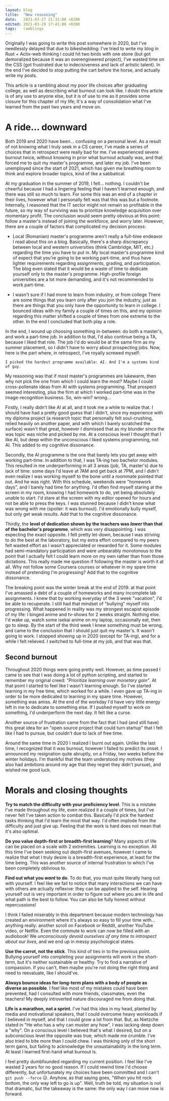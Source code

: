 ```yaml
---
layout: blog
title:  "New reasoning"
date:   2021-03-27 21:31:00 +0200
edited: 2021-03-29 17:41:00 +0200
tags:   ramblings
---
```



Originally I was going to write this post somewhere in 2020, but I've needlessly delayed that due to bikeshedding: I've tried to write my blog in Rust + Actix-web thinking I could hit two birds with one stone (but got demoralized because it was an overengineered project), I've wasted time on the CSS (got frustrated due to indecisiveness and lack of artistic talent). In the end I've decided to stop putting the cart before the horse, and actually write my posts.

This article is a rambling about my poor life choices after graduating college, as well as describing what burnout can look like. I doubt this article is of any use to anyone else, but it is of use to me as it provides some closure for this chapter of my life; It's a way of consolidation what I've learned from the past two years and move on.

# A ride... downward

Both 2019 and 2020 have been... confusing on a personal level. As a result of not knowing what I truly seek in a CS career, I've made a series of choices that in retrospect were really bad for me. I've experienced severe burnout twice, without knowing in prior what burnout actually was, and that forced me to quit my master's programme, and later my job. I've been unemployed since the start of 2021, which has given me breathing room to think and explore broader topics, kind of like a sabbatical.

At my graduation in the summer of 2019, I felt... nothing. I couldn't be cheerful because I had a lingering feeling that I haven't learned enough, and there was still so much to learn. For some this was an end of a chapter in their lives, however what I personally felt was that this was but a footnote. Internally, I reasoned that the IT sector might not remain so profitable in the future, so my way of surviving was to prioritize knowledge acquisition over momentary profit. The conclusion would seem pretty obvious at this point: follow a master's instead of joining the workforce, and worry later. However, there are a couple of factors that complicated my decision process:

- Local (Romanian) master's programme aren't really a full-time endeavor
I read about this on a blog. Basically, there's a sharp discrepancy between local and western universities (think Cambridge, MIT, etc.) regarding the time you have to put in. My local master's programme kind of expect that you're going to be working part-time, and thus have lighter requirements regarding assignments, grading, and participation. The blog even stated that it would be a waste of time to dedicate yourself only to the master's programme. High-profile foreign universities are a lot more demanding, and it's not recommended to work part-time.

- I wasn't sure if I had more to learn from industry, or from college
There are some things that you learn only after you join the industry, just as there are things that you only have the opportunity to learn in college. I bounced ideas with my family a couple of times on this, and my opinion regarding this matter shifted a couple of times from one extreme to the other. In the end I concluded that both play a role.

In the end, I wound up choosing something in-between: do both a master's, and work a part-time job. In addition to that, I'd also continue being a TA, because I liked that role. The job I'd do would be at the same firm as my summer placement, so I didn't have to worry about prospecting jobs. Now, here is the part where, in retrospect, I've royally screwed myself:

```
I picked the hardest programme available: AI. And I'm a systems kind of guy.
```

My reasoning was that if most master's programmes are lukewarm, then why not pick the one from which I could learn the most? Maybe I could cross-pollenate ideas from AI with systems programming. That prospect seemed interesting, plus the firm at which I worked part-time was in the image-recognition business. So, win-win? wrong...

Firstly, I really didn't like AI at all, and it took me a while to realize that. I should have had a pretty good guess that I didn't, since my experience with my diploma project (a research topic that personally felt soul-crushing, relied heavily on another paper, and with which I barely scratched the surface) wasn't that great, however I dismissed that as my blunder since the was topic was niche and picked by me. At a conscious level I thought that I like AI, but deep within the unconscious I liked systems programming, not AI. This added to my cognitive dissonance.

Secondly, the AI programme is the one that barely lets you get away with working part-time. In addition to that, I was TA-ing two bachelor modules. This resulted in me underperforming in all 3 areas (job, TA, master's) due to lack of time: some days I'd leave at 7AM and get back at 7PM, and I didn't even realize I was working myself to the bone until a roommate pointed that out. And he was right. With this schedule, weekends were "homework days", and I barely had time for anything. I'd often find myself staring at the screen in my room, knowing I had homework to do, yet being absolutely unable to start. I'd stare at the screen with my editor opened for hours and not be able to press the keys. I was stunned because I didn't know what was wrong with me (spoiler: it was burnout). I'd emotionally bully myself, but only get weak results. Add that to the cognitive dissonance.

Thirdly, the **level of dedication shown by the teachers was _lower_ than that of the bachelor's programme**, which was very disappointing. I was expecting the exact opposite. I felt pretty let-down, because I was striving to do the best at the laboratory, but my extra effort compared to my peers felt wasted effort as I wasn't appreciated or rewarded for it. Some modules had semi-mandatory participation and were unbearably monotonous to the point that I actually felt I could learn more on my own rather than from those dictations. This really made me question if following the master is worth it at all. Why not follow some Coursera courses or whatever in my spare time instead of pretending I'm progressing? Add that to the cognitive dissonance.

The breaking point was the winter break at the end of 2019: at that point I've amassed a debt of a couple of homeworks and many incomplete lab assignments. I knew that by working everyday of the 3 week "vacation", I'd be able to recuperate. I still had that mindset of "bullying" myself into progressing. What happened in reality was my strongest escapist episode of my life: I binged anime and tv-shows for 2 weeks straight. Nothing else. I'd wake up, watch some isekai anime on my laptop, occasionally eat, then go to sleep. By the start of the third week I knew something must be wrong, and came to the conclusion that I should just quit my master's. It wasn't going to work. I stopped showing up in 2020 (except for TA-ing), and for a while I felt relieved. I switched to full-time at my job, and that was that.

## Second burnout

Throughout 2020 things were going pretty well. However, as time passed I came to see that I was doing a lot of python scripting, and started to remember my original creed: _"Prioritize learning over monetary gain"_. At that point I started to feel like I wasn't learning enough. So I've started learning in my free time, which worked for a while. I even gave up TA-ing in order to be more dedicated to learning in my spare time. However, something was amiss. At the end of the workday I'd have very little energy left in me to dedicate to something else. If I pushed myself to work on something, I'd underperform the next day. It felt like a curse.

Another source of frustration came from the fact that I had (and still have) this great idea for an "open source project that could turn startup" that I felt like I had to pursue, but couldn't due to lack of free time.

Around the same time in 2020 I realized I burnt out again. Unlike the last time, I recognized that it was burnout, however I failed to predict its onset. I announced my resignation quite abruptly, on a Friday, two weeks before the winter holidays. I'm thankful that the team understood my motives (they also had ambitions around my age that they regret they didn't pursue), and wished me good luck.

# Morals and closing thoughts

**Try to match the difficulty with your proficiency level**. This is a mistake I've made throughout my life, even realized it a couple of times, but I've never felt I've taken action to combat this. Basically I'd pick the hardest tasks thinking that I'd learn the most that way. I'd often implode from the difficulty and just give up. Feeling that the work is hard does not mean that it's also optimal.

**Do you value depth-first or breadth-first learning**? Many aspects of life can be placed on a scale with 2 extremities. Learning is no exception. All this time I've been seeking out depth-first avenues, however I came to realize that what I truly desire is a breadth-first experience, at least for the time being. This was another source of internal frustration to which I've been completely oblivious to.

**Find out what you _want_ to do**. To do that, you must quite literally hang out with yourself. I feel like we fail to notice that many interactions we can have with others are actually reflexive: they can be applied to the self. Hearing yourself out is very important in order to figure out where you are in life and what path is the best to follow. You can also be fully honest without repercussions!

I think I failed miserably in this department because modern technology has created an environment where it's always so easy to fill your time with... anything really: another scroll on Facebook or Reddit, another YouTube video, or Netflix. Even the commute to work can now be filled with an audiobook! We _unconsciously devoid ourselves of any time to introspect about our lives_, and we end up in messy psychological states.

**Use the carrot, not the stick**. This kind of ties in to the previous point. Bullying yourself into completing your assignments will work in the short-term, but it's neither sustainable or healthy. Try to find a narrative of compassion. If you can't, then maybe you're not doing the right thing and need to reevaluate, like I should've.

**Always bounce ideas for long-term plans with a body of people as diverse as possible**. I feel like most of my mistakes could have been prevented, had I consulted with more friends, classmates, even the teachers! My deeply introverted nature discouraged me from doing that.

**Life is a marathon, not a sprint**. I've had this idea in my head, planted by media and motivational speakers, that I could overcome heavy workloads if I believed in myself, and that I could grow a lot from that. But, as Nietzche stated in "He who has a why can muster any how", I was lacking deep down a "why". On a conscious level I believed that's what I desired, but on a subconscious level the opposite was true, which made me crumble. I've also tried to bite more than I could chew. I was thinking only of the short term gains, but failing to acknowledge the unsustainability in the long term. At least I learned first-hand what burnout is.

I feel pretty dumbfounded regarding my current position. I feel like I've wasted 2 years for no good reason. If I could rewind time I'd choose differently, but unfortunately my choices have been committed and I can't `git push --force` 😥. Anyhow, as that saying goes, "When you hit rock bottom, the only way left to go is up". Well, truth be told, my situation is not that dramatic, but the takeaway is the same: the only way I can move now is forward.